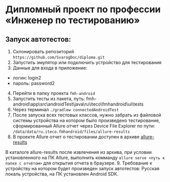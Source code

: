 # **Дипломный проект по профессии «Инженер по тестированию»**

## **Запуск автотестов:**

1. Склонировать репозиторий
   `https://github.com/SvarogDoc/diploma.git`
2. Запустить эмулятор или подключить устройство для тестирования
3. Данные для входа в приложение:
- логин: login2
- пароль: password2
4. Перейти в папку проекта `fmh-android`
5. Запустить тесты из пакета, путь: fmh-android\app\src\androidTest\java\ru\iteco\fmhandroid\ui\tests
6. Через терминал `./gradlew connectedAndroidTest`
7. После запуска всех тестовых классов, нужно забрать из файловой системы устройства на котором было произведено тестирование, сформированный Allure отчет через Device File Explorer по пути: ``/data/data/ru.iteco.fmhandroid/files/allure-results``
8. В проекте Allure отчет о тестировании доступен в архиве [allure-results](/allure-results.zip)

В каталоге allure-results после извлечения из архива, при условии установленного на ПК Allure, выполнить комманду ``allure serve <путь к папке с отчётом>`` для открытия отчета в браузере.
9. Требование к устройству на котором будет произведен запуск автотестов: Русская локаль устройства, на ПК установлен Android SDK.